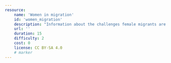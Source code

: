 ```yaml
---
resource:
    name: 'Women in migration'
    id: 'women_migration'
    description: "Information about the challenges female migrants are facing."
    url: ''
    duration: 15
    difficulty: 2
    cost: 0
    license: CC BY-SA 4.0
    # marker
---
```

